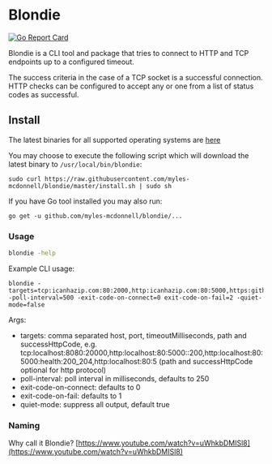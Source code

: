 # Blondie

[![Go Report Card](https://goreportcard.com/badge/github.com/myles-mcdonnell/blondie)](https://goreportcard.com/report/github.com/myles-mcdonnell/blondie)

Blondie is a CLI tool and package that tries to connect to HTTP and TCP endpoints up to a configured timeout.

The success criteria in the case of a TCP socket is a successful connection.  HTTP checks can be configured to accept any or one from a list of status codes as successful.


## Install

The latest binaries for all supported operating systems are [here](https://github.com/myles-mcdonnell/blondie/releases)

You may choose to execute the following script which will download the latest binary to `/usr/local/bin/blondie`:

```
sudo curl https://raw.githubusercontent.com/myles-mcdonnell/blondie/master/install.sh | sudo sh
```


If you have Go tool installed you may also run:
```
go get -u github.com/myles-mcdonnell/blondie/...
```


### Usage
```sh
blondie -help
```

Example CLI usage:

```
blondie -targets=tcp:icanhazip.com:80:2000,http:icanhazip.com:80:5000,https:github.com:443:4000::200_204 -poll-interval=500 -exit-code-on-connect=0 exit-code-on-fail=2 -quiet-mode=false
```

Args:

* targets: comma separated host, port, timeoutMilliseconds, path and successHttpCode, e.g. tcp:localhost:8080:20000,http:localhost:80:5000::200,http:localhost:80:5000:health:200_204,http:localhost:80:5 (path and successHttpCode optional for http protocol)
* poll-interval: poll interval in milliseconds, defaults to 250
* exit-code-on-connect: defaults to 0
* exit-code-on-fail: defaults to 1
* quiet-mode: suppress all output, default true

### Naming
Why call it Blondie? [https://www.youtube.com/watch?v=uWhkbDMISl8](https://www.youtube.com/watch?v=uWhkbDMISl8)

 
